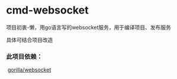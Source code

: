 # cmd-websocket
项目初衷-懒，用go语言写的websocket服务，用于编译项目、发布服务

具体可结合项目改造


### 此项目依赖：

​    [gorilla/websocket](https://github.com/gorilla/websocket)

​   